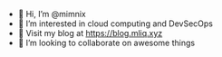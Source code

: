 - 👋 Hi, I’m @mimnix
- 👀 I’m interested in cloud computing and DevSecOps
- 🌱 Visit my blog at https://blog.mliq.xyz
- 💞️ I’m looking to collaborate on awesome things
